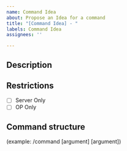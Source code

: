 ```yaml
---
name: Command Idea
about: Propose an Idea for a command
title: "[Command Idea] - "
labels: Command Idea
assignees: ''

---
```


## Description
## Restrictions
- [ ] Server Only
- [ ] OP Only
## Command structure
(example: /command [argument] [argument])
